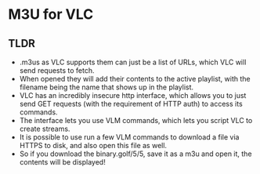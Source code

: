 # M3U for VLC

## TLDR

* .m3us as VLC supports them can just be a list of URLs, which VLC will send
  requests to fetch.
* When opened they will add their contents to the active playlist, with the
  filename being the name that shows up in the playlist.
* VLC has an incredibly insecure http interface, which allows you to just send
  GET requests (with the requirement of HTTP auth) to access its commands.
* The interface lets you use VLM commands, which lets you script VLC to create
  streams.
* It is possible to use run a few VLM commands to download a file via HTTPS to
  disk, and also open this file as well.
* So if you download the binary.golf/5/5, save it as a m3u and open it, the
  contents will be displayed!

